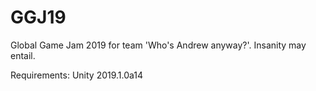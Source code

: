 # GGJ19
Global Game Jam 2019 for team 'Who's Andrew anyway?'. Insanity may entail.

Requirements: Unity 2019.1.0a14

